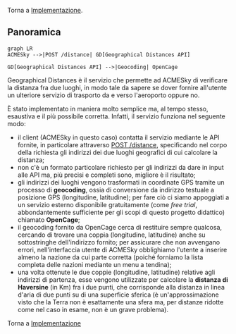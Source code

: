 Torna a [Implementazione](../implementazione.md).

## Panoramica

```mermaid
graph LR
ACMESky -->|POST /distance| GD[Geographical Distances API]

GD[Geographical Distances API] -->|Geocoding| OpenCage
```

Geographical Distances è il servizio che permette ad ACMESky di verificare la distanza fra due luoghi, in modo tale da sapere se dover fornire all'utente un ulteriore servizio di trasporto da e verso l'aeroporto oppure no.

È stato implementato in maniera molto semplice ma, al tempo stesso, esaustiva e il più possibile corretta. Infatti, il servizio funziona nel seguente modo:

- il client (ACMESky in questo caso) contatta il servizio mediante le API fornite, in particolare attraverso [POST /distance](../serviziweb/geodistances.md#calculateDistance), specificando nel corpo della richiesta gli indirizzi dei due luoghi geografici di cui calcolare la distanza;
- non c'è un formato particolare richiesto per gli indirizzi da dare in input alle API ma, più precisi e completi sono, migliore è il risultato;
- gli indirizzi dei luoghi vengono trasformati in coordinate GPS tramite un processo di **geocoding**, ossia di conversione da indirizzo testuale a posizione GPS (longitudine, latitudine); per fare ciò ci siamo appoggiati a un servizio esterno disponibile gratuitamente (come *free trial*, abbondantemente sufficiente per gli scopi di questo progetto didattico) chiamato **OpenCage**;
- il geocoding fornito da OpenCage cerca di restituire sempre qualcosa, cercando di trovare una coppia (longitudine, latitudine) anche su sottostringhe dell'indirizzo fornito; per assicurare che non avvengano errori, nell'interfaccia utente di ACMESky obblighiamo l'utente a inserire almeno la nazione da cui parte corretta (poiché forniamo la lista completa delle nazioni mediante un menu a tendina); 
- una volta ottenute le due coppie (longitudine, latitudine) relative agli indirizzi di partenza, esse vengono utilizzate per calcolare la **distanza di Haversine** (in Km) fra i due punti, che corrisponde alla distanza in linea d'aria di due punti su di una superficie sferica (è un'approssimazione visto che la Terra non è esattamente una sfera ma, per distanze ridotte come nel caso in esame, non è un grave problema).

Torna a [Implementazione](../implementazione.md)